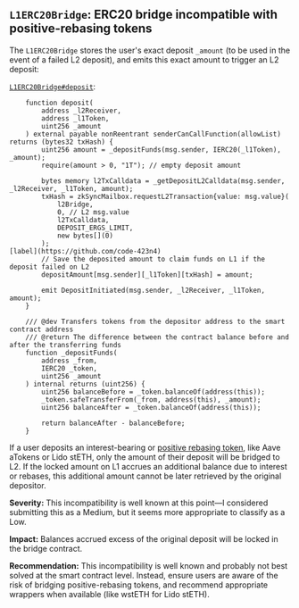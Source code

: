 ## `L1ERC20Bridge`: ERC20 bridge incompatible with positive-rebasing tokens

The `L1ERC20Bridge` stores the user's exact deposit `_amount` (to be used in the event of a failed L2 deposit), and emits this exact amount to trigger an L2 deposit:

[`L1ERC20Bridge#deposit`](https://github.com/code-423n4/2022-10-zksync/blob/4db6c596931a291b17a4e0e2929adf810a4a0eed/ethereum/contracts/bridge/L1ERC20Bridge.sol#L111-L146):

```solidity
    function deposit(
        address _l2Receiver,
        address _l1Token,
        uint256 _amount
    ) external payable nonReentrant senderCanCallFunction(allowList) returns (bytes32 txHash) {
        uint256 amount = _depositFunds(msg.sender, IERC20(_l1Token), _amount);
        require(amount > 0, "1T"); // empty deposit amount

        bytes memory l2TxCalldata = _getDepositL2Calldata(msg.sender, _l2Receiver, _l1Token, amount);
        txHash = zkSyncMailbox.requestL2Transaction{value: msg.value}(
            l2Bridge,
            0, // L2 msg.value
            l2TxCalldata,
            DEPOSIT_ERGS_LIMIT,
            new bytes[](0)
        );
[label](https://github.com/code-423n4)
        // Save the deposited amount to claim funds on L1 if the deposit failed on L2
        depositAmount[msg.sender][_l1Token][txHash] = amount;

        emit DepositInitiated(msg.sender, _l2Receiver, _l1Token, amount);
    }

    /// @dev Transfers tokens from the depositor address to the smart contract address
    /// @return The difference between the contract balance before and after the transferring funds
    function _depositFunds(
        address _from,
        IERC20 _token,
        uint256 _amount
    ) internal returns (uint256) {
        uint256 balanceBefore = _token.balanceOf(address(this));
        _token.safeTransferFrom(_from, address(this), _amount);
        uint256 balanceAfter = _token.balanceOf(address(this));

        return balanceAfter - balanceBefore;
    }
```

If a user deposits an interest-bearing or [positive rebasing token](https://github.com/d-xo/weird-erc20#balance-modifications-outside-of-transfers-rebasing--airdrops), like Aave aTokens or Lido stETH, only the amount of their deposit will be bridged to L2. If the locked amount on L1 accrues an additional balance due to interest or rebases, this additional amount cannot be later retrieved by the original depositor.

**Severity:** 
This incompatibility is well known at this point—I considered submitting this as a Medium, but it seems more appropriate to classify as a Low.

**Impact:**
Balances accrued excess of the original deposit will be locked in the bridge contract.

**Recommendation:**
This incompatibility is well known and probably not best solved at the smart contract level. Instead, ensure users are aware of the risk of bridging positive-rebasing tokens, and recommend appropriate wrappers when available (like wstETH for Lido stETH).
